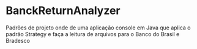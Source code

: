 # BanckReturnAnalyzer
Padrões de projeto onde de uma aplicação console em Java que aplica o padrão Strategy e faça a leitura de arquivos para o Banco do Brasil e Bradesco
